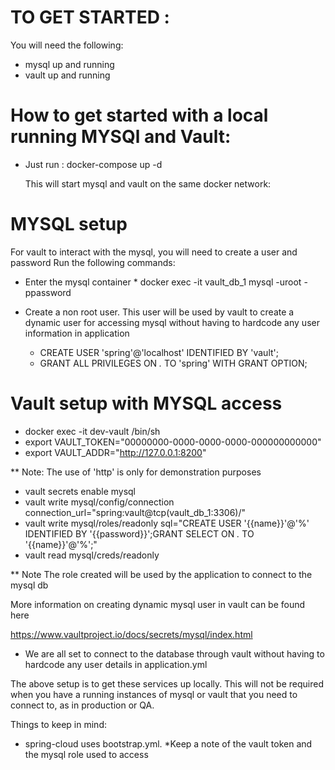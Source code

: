# TO GET STARTED :
You will need the following:

* mysql up and running
* vault up and running

# How to get started with a local running MYSQl and Vault:

- Just run :
    docker-compose up -d
    
    This will start mysql and vault on the same docker network:
    
# MYSQL setup
   For vault to interact with the mysql, you will need to create a user and password
   Run the following commands:
   
   * Enter the mysql container 
    * docker exec -it vault_db_1 mysql -uroot -ppassword
   
   * Create a non root user. This user will be used by vault to create a dynamic user for accessing mysql without having to hardcode any user information in application
       * CREATE USER 'spring'@'localhost' IDENTIFIED BY 'vault';
       * GRANT ALL PRIVILEGES ON *.* TO 'spring' WITH GRANT OPTION;
   
# Vault setup with MYSQL access 

* docker exec -it dev-vault /bin/sh
* export VAULT_TOKEN="00000000-0000-0000-0000-000000000000"
* export VAULT_ADDR="http://127.0.0.1:8200"

** Note: The use of 'http' is only for demonstration purposes

* vault secrets enable mysql
* vault write mysql/config/connection connection_url="spring:vault@tcp(vault_db_1:3306)/"
* vault write mysql/roles/readonly sql="CREATE USER '{{name}}'@'%' IDENTIFIED BY '{{password}}';GRANT SELECT ON *.* TO '{{name}}'@'%';"
* vault read mysql/creds/readonly

** Note The role created will be used by the application to connect to the mysql db

More information on creating dynamic mysql user in vault can be found here

https://www.vaultproject.io/docs/secrets/mysql/index.html

* We are all set to connect to the database through vault without having to hardcode any user details in application.yml

The above setup is to get these services up locally. This will not be required when you have a running instances of mysql or vault that you need to connect to, as in production or QA. 

Things to keep in mind:
* spring-cloud uses bootstrap.yml.
*Keep a note of the vault token and the mysql role used to access 
  
   
    